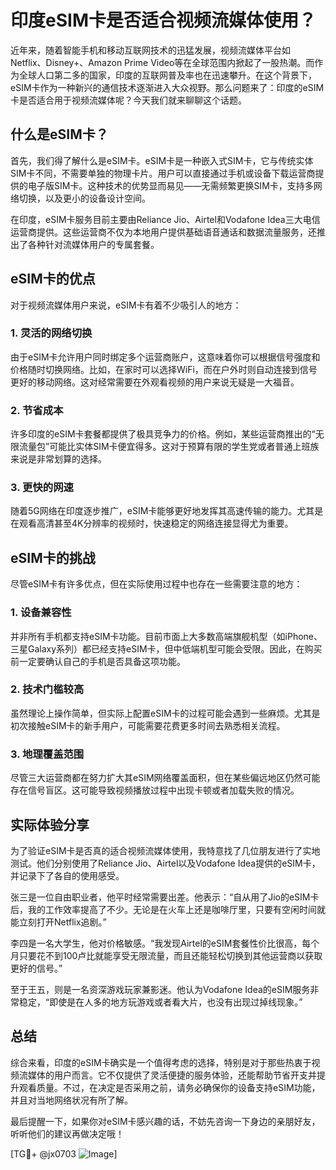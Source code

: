 # 印度eSIM卡是否适合视频流媒体使用？

近年来，随着智能手机和移动互联网技术的迅猛发展，视频流媒体平台如Netflix、Disney+、Amazon Prime Video等在全球范围内掀起了一股热潮。而作为全球人口第二多的国家，印度的互联网普及率也在迅速攀升。在这个背景下，eSIM卡作为一种新兴的通信技术逐渐进入大众视野。那么问题来了：印度的eSIM卡是否适合用于视频流媒体呢？今天我们就来聊聊这个话题。

## 什么是eSIM卡？

首先，我们得了解什么是eSIM卡。eSIM卡是一种嵌入式SIM卡，它与传统实体SIM卡不同，不需要单独的物理卡片。用户可以直接通过手机或设备下载运营商提供的电子版SIM卡。这种技术的优势显而易见——无需频繁更换SIM卡，支持多网络切换，以及更小的设备设计空间。

在印度，eSIM卡服务目前主要由Reliance Jio、Airtel和Vodafone Idea三大电信运营商提供。这些运营商不仅为本地用户提供基础语音通话和数据流量服务，还推出了各种针对流媒体用户的专属套餐。

## eSIM卡的优点

对于视频流媒体用户来说，eSIM卡有着不少吸引人的地方：

### 1. 灵活的网络切换
由于eSIM卡允许用户同时绑定多个运营商账户，这意味着你可以根据信号强度和价格随时切换网络。比如，在家时可以选择WiFi，而在户外时则自动连接到信号更好的移动网络。这对经常需要在外观看视频的用户来说无疑是一大福音。

### 2. 节省成本
许多印度的eSIM卡套餐都提供了极具竞争力的价格。例如，某些运营商推出的“无限流量包”可能比实体SIM卡便宜得多。这对于预算有限的学生党或者普通上班族来说是非常划算的选择。

### 3. 更快的网速
随着5G网络在印度逐步推广，eSIM卡能够更好地发挥其高速传输的能力。尤其是在观看高清甚至4K分辨率的视频时，快速稳定的网络连接显得尤为重要。

## eSIM卡的挑战

尽管eSIM卡有许多优点，但在实际使用过程中也存在一些需要注意的地方：

### 1. 设备兼容性
并非所有手机都支持eSIM卡功能。目前市面上大多数高端旗舰机型（如iPhone、三星Galaxy系列）都已经支持eSIM卡，但中低端机型可能会受限。因此，在购买前一定要确认自己的手机是否具备这项功能。

### 2. 技术门槛较高
虽然理论上操作简单，但实际上配置eSIM卡的过程可能会遇到一些麻烦。尤其是初次接触eSIM卡的新手用户，可能需要花费更多时间去熟悉相关流程。

### 3. 地理覆盖范围
尽管三大运营商都在努力扩大其eSIM网络覆盖面积，但在某些偏远地区仍然可能存在信号盲区。这可能导致视频播放过程中出现卡顿或者加载失败的情况。

## 实际体验分享

为了验证eSIM卡是否真的适合视频流媒体使用，我特意找了几位朋友进行了实地测试。他们分别使用了Reliance Jio、Airtel以及Vodafone Idea提供的eSIM卡，并记录下了各自的使用感受。

张三是一位自由职业者，他平时经常需要出差。他表示：“自从用了Jio的eSIM卡后，我的工作效率提高了不少。无论是在火车上还是咖啡厅里，只要有空闲时间就能立刻打开Netflix追剧。”

李四是一名大学生，他对价格敏感。“我发现Airtel的eSIM套餐性价比很高，每个月只要花不到100卢比就能享受无限流量，而且还能轻松切换到其他运营商以获取更好的信号。”

至于王五，则是一名资深游戏玩家兼影迷。他认为Vodafone Idea的eSIM服务非常稳定，“即使是在人多的地方玩游戏或者看大片，也没有出现过掉线现象。”

## 总结

综合来看，印度的eSIM卡确实是一个值得考虑的选择，特别是对于那些热衷于视频流媒体的用户而言。它不仅提供了灵活便捷的服务体验，还能帮助节省开支并提升观看质量。不过，在决定是否采用之前，请务必确保你的设备支持eSIM功能，并且对当地网络状况有所了解。

最后提醒一下，如果你对eSIM卡感兴趣的话，不妨先咨询一下身边的亲朋好友，听听他们的建议再做决定哦！

[TG💪+ @jx0703 ![Image](https://github.com/user-attachments/assets/dbca1d08-cadb-493c-b0ec-ad6f7a83f270)]